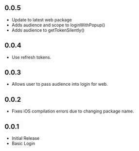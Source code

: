 ## 0.0.5

- Update to latest web package
- Adds audience and scope to loginWithPopup()
- Adds audience to getTokenSilently()

## 0.0.4

- Use refresh tokens.

## 0.0.3

- Allows user to pass audience into login for web.

## 0.0.2

- Fixes iOS compilation errors due to changing package name.

## 0.0.1

- Initial Release
- Basic Login
